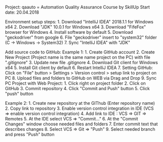 Project: qaauto = Automation Quality Assurance
Course by SkillUp
Start date: 20.04.2018


Environment setup steps:
     1. Download "IntelliJ IDEA" 2018.1.1 for Windows x64
     2. Download "JDK" 10.0.1 for Windows x64
     3. Download "FifeFox" browser for Windows
     4. Install software by default
     5. Download "geckodriver" from google
     6. File "geckodriver" insert to "system32" folder (C -> Windows -> System32)
     7. Sync "IntelliJ IDEA" with "JDK"


Add source code to GitHub:
 Example 1:
     1. Create GitHub account
     2. Create New Project (Project name is the same name project on the PC) with file ".gitignore"
     3. Update new file .gitignore
     4. Download Git client for Windows x64
     5. Install Git client by default
     6. Restart IntelliJ IDEA
     7. Setting GitHub:
        Click on "File" button > Settings > Version control > setup link to project on PC
     8. Upload files and folders to GitHub on WEB via Drag and Drop
     9. Sync PC Project with Web Project:
        1. Click right on project folder
        2. Click on GitHub
        3. Commit repository
        4. Click "Commit and Push" button
        5. Click "push" button

 Example 2:
     1. Create new repository at the GIThub (Enter repository name)
     2. Copy link to repository
     3. Enable version control integration in IDE (VCS  => enable version control integration)
     4. Add link to IDE : VCS => GIT => Remotes
     5. At the IDE select VCS => "Commit..."
     6. At the "Commit Changes" window choose needed files and folders
     7. Enter commit text that describes changes
     8. Select VCS => Git => "Push"
     9. Select needed branch and press "Push" button